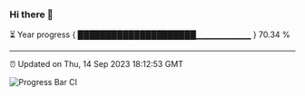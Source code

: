### Hi there 👋

⏳ Year progress { █████████████████████▁▁▁▁▁▁▁▁▁ } 70.34 %

---

⏰ Updated on Thu, 14 Sep 2023 18:12:53 GMT

![Progress Bar CI](https://github.com/liununu/liununu/workflows/Progress%20Bar%20CI/badge.svg)
